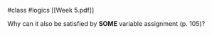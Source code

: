 #class #logics
[[Week 5.pdf]]

Why can it also be satisfied by **SOME** variable assignment (p. 105)?
